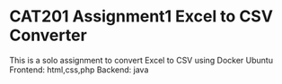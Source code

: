 # CAT201 Assignment1 Excel to CSV Converter

This is a solo assignment to convert Excel to CSV using Docker Ubuntu
Frontend: html,css,php
Backend: java

